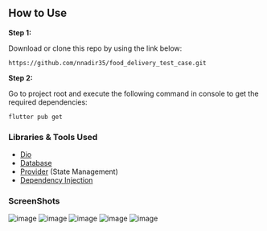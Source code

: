 ## How to Use 

**Step 1:**

Download or clone this repo by using the link below:

```
https://github.com/nnadir35/food_delivery_test_case.git
```

**Step 2:**

Go to project root and execute the following command in console to get the required dependencies: 

```
flutter pub get 
```

### Libraries & Tools Used

* [Dio](https://github.com/flutterchina/dio)
* [Database](https://pub.dev/packages/shared_preferences)
* [Provider](https://pub.dev/packages/stacked) (State Management)
* [Dependency Injection](https://github.com/fluttercommunity/get_it)

### ScreenShots
![image](https://drive.google.com/uc?export=view&id=1F6luvfVATjqFk_3mYrNYkOo2gAaQD2aW)
![image](https://drive.google.com/uc?export=view&id=1FcV5KoB2jcIXocHi3OO8OuseBjJJSgsS)
![image](https://drive.google.com/uc?export=view&id=1FdELyvgp5j79XnovVicIv_R9oTGB32kP)
![image](https://drive.google.com/uc?export=view&id=1FkD3WPDxHa3fyvt_sVozgw_S_xOeABTG)
![image](https://drive.google.com/uc?export=view&id=1FktUiKkDbSW65cTgFNpdqHcKDlv8p5ER)
